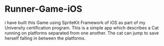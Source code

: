 # Runner-Game-iOS
i have built this Game using SpriteKit Framework of iOS as part of my University certification program.
This is a simple app which describes a Cat running on platforms separated from one another. The cat can jump to save herself
falling in between the platforms.
